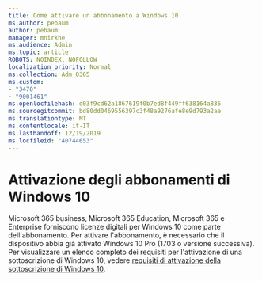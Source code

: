```yaml
---
title: Come attivare un abbonamento a Windows 10
ms.author: pebaum
author: pebaum
manager: mnirkhe
ms.audience: Admin
ms.topic: article
ROBOTS: NOINDEX, NOFOLLOW
localization_priority: Normal
ms.collection: Adm_O365
ms.custom:
- "3470"
- "9001461"
ms.openlocfilehash: d03f9cd62a1867619f0b7ed8f449ff638164a836
ms.sourcegitcommit: bd80dd0469556397c3f48a9276afe8e9d793a2ae
ms.translationtype: MT
ms.contentlocale: it-IT
ms.lasthandoff: 12/19/2019
ms.locfileid: "40744653"
---
```

# <a name="activating-windows-10-subscriptions"></a>Attivazione degli abbonamenti di Windows 10

Microsoft 365 business, Microsoft 365 Education, Microsoft 365 e Enterprise forniscono licenze digitali per Windows 10 come parte dell'abbonamento. Per attivare l'abbonamento, è necessario che il dispositivo abbia già attivato Windows 10 Pro (1703 o versione successiva). Per visualizzare un elenco completo dei requisiti per l'attivazione di una sottoscrizione di Windows 10, vedere [requisiti di attivazione della sottoscrizione di Windows 10](https://docs.microsoft.com/windows/deployment/windows-10-subscription-activation#requirements).
